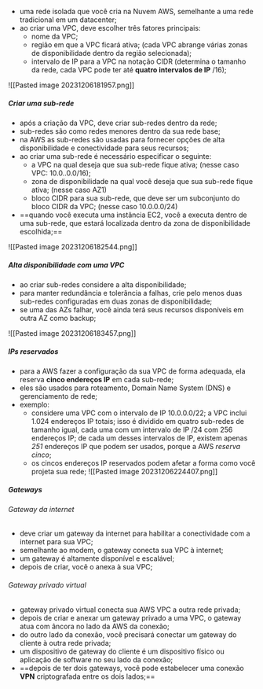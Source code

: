 
- uma rede isolada que você cria na Nuvem AWS, semelhante a uma rede tradicional em um datacenter;
- ao criar uma VPC, deve escolher três fatores principais:
	- nome da VPC;
	- região em que a VPC ficará ativa; (cada VPC abrange várias zonas de disponibilidade dentro da região selecionada);
	- intervalo de IP para a VPC na notação CIDR (determina o tamanho da rede, cada VPC pode ter até **quatro intervalos de IP** /16);

![[Pasted image 20231206181957.png]]

##### Criar uma sub-rede

- após a criação da VPC, deve criar sub-redes dentro da rede;
- sub-redes são como redes menores dentro da sua rede base;
- na AWS as sub-redes são usadas para fornecer opções de alta disponibilidade e conectividade para seus recursos;
- ao criar uma sub-rede é necessário especificar o seguinte:
	- a VPC na qual deseja que sua sub-rede fique ativa; (nesse caso VPC: 10.0..0.0/16);
	- zona de disponibilidade na qual você deseja que sua sub-rede fique ativa; (nesse caso AZ1)
	- bloco CIDR para sua sub-rede, que deve ser um subconjunto do bloco CIDR da VPC; (nesse caso 10.0.0.0/24)
- ==quando você executa uma instância EC2, você a executa dentro de uma sub-rede, que estará localizada dentro da zona de disponibilidade escolhida;==

![[Pasted image 20231206182544.png]]

##### Alta disponibilidade com uma VPC

- ao criar sub-redes considere a alta disponibilidade;
- para manter redundância e tolerância a falhas, crie pelo menos duas sub-redes configuradas em duas zonas de disponibilidade;
- se uma das AZs falhar, você ainda terá seus recursos disponíveis em outra AZ como backup;

![[Pasted image 20231206183457.png]]

##### IPs reservados

- para a AWS fazer a configuração da sua VPC de forma adequada, ela reserva **cinco endereços IP** em cada sub-rede;
- eles são usados para roteamento, Domain Name System (DNS) e gerenciamento de rede;
- exemplo:
	- considere uma VPC com o intervalo de IP 10.0.0.0/22; a VPC inclui 1.024 endereços IP totais; isso é dividido em quatro sub-redes de tamanho igual, cada uma com um intervalo de IP /24 com 256 endereços IP; de cada um desses intervalos de IP, existem apenas *251* endereços IP que podem ser usados, porque a AWS *reserva cinco*;
	- os cincos endereços IP reservados podem afetar a forma como você projeta sua rede;
	![[Pasted image 20231206224407.png]]

##### Gateways

###### Gateway da internet

- deve criar um gateway da internet para habilitar a conectividade com a internet para sua VPC;
- semelhante ao modem, o gateway conecta sua VPC à internet;
- um gateway é altamente disponível e escalável;
- depois de criar, você o anexa à sua VPC;

###### Gateway privado virtual

- gateway privado virtual conecta sua AWS VPC a outra rede privada;
- depois de criar e anexar um gateway privado a uma VPC, o gateway atua com âncora no lado da AWS da conexão;
- do outro lado da conexão, você precisará conectar um gateway do cliente à outra rede privada;
- um dispositivo de gateway do cliente é um dispositivo físico ou aplicação de software no seu lado da conexão;
- ==depois de ter dois gateways, você pode estabelecer uma conexão **VPN** criptografada entre os dois lados;==
